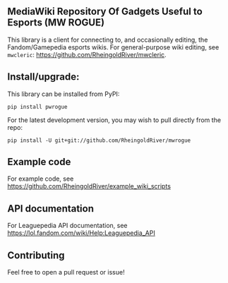 ## MediaWiki Repository Of Gadgets Useful to Esports (MW ROGUE)

This library is a client for connecting to, and occasionally editing, the Fandom/Gamepedia esports wikis. For general-purpose wiki editing, see `mwcleric`: https://github.com/RheingoldRiver/mwcleric.

## Install/upgrade:

This library can be installed from PyPI:

```angular2html
pip install pwrogue
```

For the latest development version, you may wish to pull directly from the repo:

```
pip install -U git+git://github.com/RheingoldRiver/mwrogue
```

## Example code
For example code, see https://github.com/RheingoldRiver/example_wiki_scripts

## API documentation
For Leaguepedia API documentation, see https://lol.fandom.com/wiki/Help:Leaguepedia_API

## Contributing
Feel free to open a pull request or issue!

